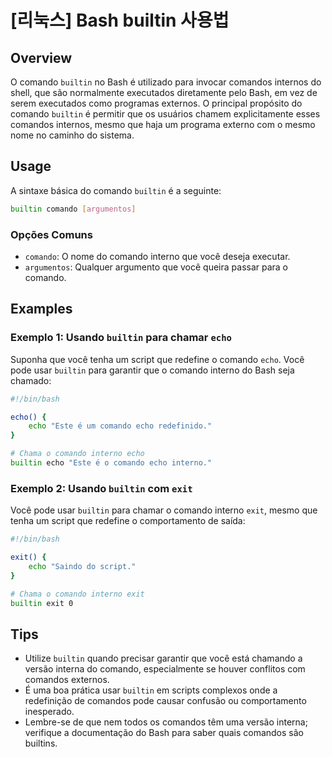 # [리눅스] Bash builtin 사용법

## Overview
O comando `builtin` no Bash é utilizado para invocar comandos internos do shell, que são normalmente executados diretamente pelo Bash, em vez de serem executados como programas externos. O principal propósito do comando `builtin` é permitir que os usuários chamem explicitamente esses comandos internos, mesmo que haja um programa externo com o mesmo nome no caminho do sistema.

## Usage
A sintaxe básica do comando `builtin` é a seguinte:

```bash
builtin comando [argumentos]
```

### Opções Comuns
- `comando`: O nome do comando interno que você deseja executar.
- `argumentos`: Qualquer argumento que você queira passar para o comando.

## Examples
### Exemplo 1: Usando `builtin` para chamar `echo`
Suponha que você tenha um script que redefine o comando `echo`. Você pode usar `builtin` para garantir que o comando interno do Bash seja chamado:

```bash
#!/bin/bash

echo() {
    echo "Este é um comando echo redefinido."
}

# Chama o comando interno echo
builtin echo "Este é o comando echo interno."
```

### Exemplo 2: Usando `builtin` com `exit`
Você pode usar `builtin` para chamar o comando interno `exit`, mesmo que tenha um script que redefine o comportamento de saída:

```bash
#!/bin/bash

exit() {
    echo "Saindo do script."
}

# Chama o comando interno exit
builtin exit 0
```

## Tips
- Utilize `builtin` quando precisar garantir que você está chamando a versão interna do comando, especialmente se houver conflitos com comandos externos.
- É uma boa prática usar `builtin` em scripts complexos onde a redefinição de comandos pode causar confusão ou comportamento inesperado.
- Lembre-se de que nem todos os comandos têm uma versão interna; verifique a documentação do Bash para saber quais comandos são builtins.